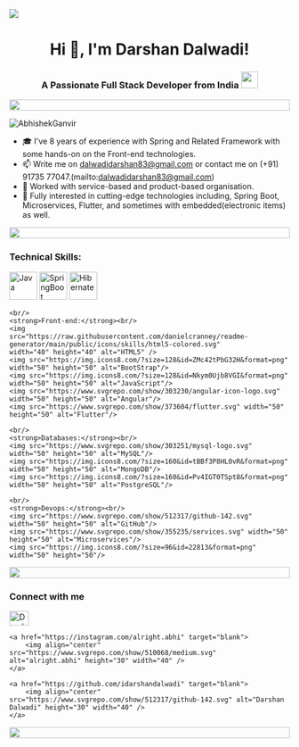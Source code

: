 <html>
<body>
<img src="https://user-images.githubusercontent.com/74038190/225813708-98b745f2-7d22-48cf-9150-083f1b00d6c9.gif">
<h1 align="center">Hi 👋, I'm Darshan Dalwadi!</h1>
<h3 align="center">A Passionate Full Stack Developer from India
  <img src="https://media.giphy.com/media/ObNTw8Uzwy6KQ/giphy.gif" width="30px">
</h3>
<div align="left">
  <div align="left">
    <img src="https://i.imgur.com/dBaSKWF.gif" height="20" width="100%">
  </div>

  <p align="left"> <img
      src="https://komarev.com/ghpvc/?username=AbhishekGanvir&label=Profile%20views&color=0e75b6&style=flat"
      alt="AbhishekGanvir" /> 
  </p>

  * 🎓 I've 8 years of experience with Spring and Related Framework with some hands-on on the Front-end technologies.
  * 📫 Write me on dalwadidarshan83@gmail.com or contact me on (+91) 91735 77047.(mailto:dalwadidarshan83@gmail.com)
  * 🌱 Worked with service-based and product-based organisation.
  * 🚀 Fully interested in cutting-edge technologies including, Spring Boot, Microservices, Flutter, and sometimes with
  embedded(electronic items) as well.
  <div align="left">
    <img src="https://i.imgur.com/dBaSKWF.gif" height="20" width="100%">
  </div>

  <h3>Technical Skills:</h3>
  <p align="left">
	<img src="https://www.svgrepo.com/show/303654/java-logo.svg" width="50" height="50" alt="Java"/>
	<img src="https://www.svgrepo.com/show/333604/spring-boot.svg" width="50" height="50" alt="SpringBoot"/>
    <img src="https://www.svgrepo.com/show/353874/hibernate.svg" width="50" height="50" alt="Hibernate"/>
	
	<br/>
	<strong>Front-end:</strong><br/>
	<img
	src="https://raw.githubusercontent.com/danielcranney/readme-generator/main/public/icons/skills/html5-colored.svg"
	width="40" height="40" alt="HTML5" />
    <img src="https://img.icons8.com/?size=128&id=ZMc42tPbG32H&format=png" width="50" height="50" alt="BootStrap"/>
    <img src="https://img.icons8.com/?size=128&id=Nkym0Ujb8VGI&format=png" width="50" height="50" alt="JavaScript"/>
    <img src="https://www.svgrepo.com/show/303230/angular-icon-logo.svg" width="50" height="50" alt="Angular"/>
    <img src="https://www.svgrepo.com/show/373604/flutter.svg" width="50" height="50" alt="Flutter"/>
	
	<br/>
	<strong>Databases:</strong><br/>
	<img src="https://www.svgrepo.com/show/303251/mysql-logo.svg" width="50" height="50" alt="MySQL"/>
	<img src="https://img.icons8.com/?size=160&id=tBBf3P8HL0vR&format=png" width="50" height="50" alt="MongoDB"/>
    <img src="https://img.icons8.com/?size=160&id=Pv4IGT0TSpt8&format=png" width="50" height="50" alt="PostgreSQL"/>

	<br/>
	<strong>Devops:</strong><br/>
    <img src="https://www.svgrepo.com/show/512317/github-142.svg" width="50" height="50" alt="GitHub"/>
    <img src="https://www.svgrepo.com/show/355235/services.svg" width="50" height="50" alt="Microservices"/>
    <img src="https://img.icons8.com/?size=96&id=22813&format=png" width="50" height="50"/>
  </p>

  <div align="left">
    <img src="https://i.imgur.com/dBaSKWF.gif" height="20" width="100%">
  </div>

  <h3 align="left">Connect with me </h3>

  <p align="left">
    <a href="https://www.linkedin.com/in/darshan-dalwadi/" target="blank">
		<img align="center" src="https://www.svgrepo.com/show/303299/linkedin-icon-2-logo.svg" alt="Darshan Dalwadi" height="26" width="35" />
	</a>

    <a href="https://instagram.com/alright.abhi" target="blank">
		<img align="center" src="https://www.svgrepo.com/show/510068/medium.svg" alt="alright.abhi" height="30" width="40" />
	</a>

    <a href="https://github.com/idarshandalwadi" target="blank">
		<img align="center" src="https://www.svgrepo.com/show/512317/github-142.svg" alt="Darshan Dalwadi" height="30" width="40" />
	</a>
  </p>

  <div align="left">
    <img src="https://i.imgur.com/dBaSKWF.gif" height="20" width="100%">
  </div>



<!---
![Top Langs](https://github-readme-stats.vercel.app/api/top-langs/?username=darshandalwadi&layout=donut-vertical&show_icons=true&theme=radical)
<div align="left">
    <div align="left">
  <img src="https://i.imgur.com/dBaSKWF.gif" height="20" width="100%">
</div>
  
![Darshan's GitHub stats](https://github-readme-stats.vercel.app/api?username=darshandalwadi&show_icons=true&theme=radical)
<div align="left">
    <div align="left">
  <img src="https://i.imgur.com/dBaSKWF.gif" height="20" width="100%">
</div> -->

</body>
</html>
